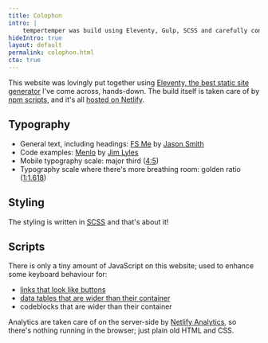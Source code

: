 ```yaml
---
title: Colophon
intro: |
    tempertemper was build using Eleventy, Gulp, SCSS and carefully considered HTML.
hideIntro: true
layout: default
permalink: colophon.html
cta: true
---
```


This website was lovingly put together using [Eleventy, the best static site generator](/blog/website-version-5) I've come across, hands-down. The build itself is taken care of by [npm scripts](https://css-tricks.com/why-npm-scripts/), and it's all [hosted on Netlify](/blog/moving-to-netlify).


## Typography

- General text, including headings: [FS Me](https://www.fontshop.com/families/fs-me) by [Jason Smith](https://www.fontshop.com/designers/jason-smith)
- Code examples: [Menlo](https://en.wikipedia.org/wiki/Menlo_%28typeface%29) by [Jim Lyles](https://www.myfonts.com/person/Jim_Lyles/)
- Mobile typography scale: major third ([4:5](https://www.modularscale.com/?1&em&1.25))
- Typography scale where there's more breathing room: golden ratio ([1:1.618](https://www.modularscale.com/?1&em&1.618))


## Styling

The styling is written in [SCSS](https://sass-lang.com) and that's about it!


## Scripts

There is only a tiny amount of JavaScript on this website; used to enhance some keyboard behaviour for:

- [links that look like buttons](/blog/when-design-breaks-semantics)
- [data tables that are wider than their container](/blog/an-enhancement-to-accessible-responsive-tables)
- codeblocks that are wider than their container

Analytics are taken care of on the server-side by [Netlify Analytics](/blog/ditching-google-analytics-in-favour-of-netlify-analytics), so there's nothing running in the browser; just plain old HTML and CSS.
